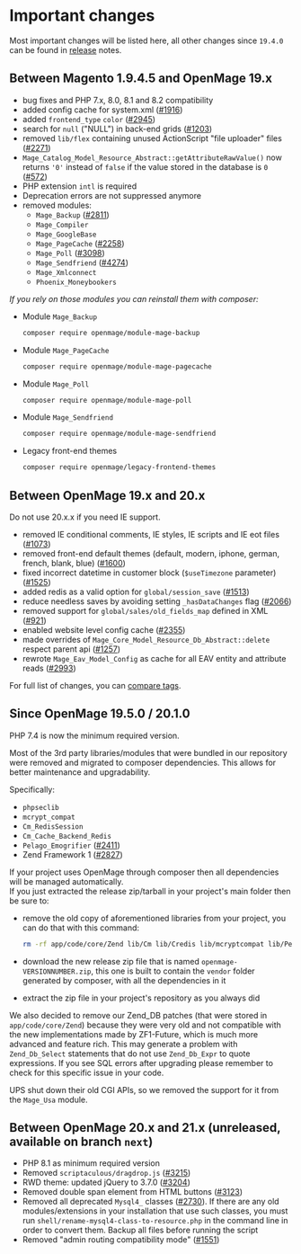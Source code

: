 # Important changes

Most important changes will be listed here, all other changes since `19.4.0` can be found in
[release](https://github.com/OpenMage/magento-lts/releases) notes.

## Between Magento 1.9.4.5 and OpenMage 19.x

- bug fixes and PHP 7.x, 8.0, 8.1 and 8.2 compatibility
- added config cache for system.xml ([#1916](https://github.com/OpenMage/magento-lts/pull/1916))
- added `frontend_type` `color` ([#2945](https://github.com/OpenMage/magento-lts/pull/2945))
- search for `null` ("NULL") in back-end grids ([#1203](https://github.com/OpenMage/magento-lts/pull/1203))
- removed `lib/flex` containing unused ActionScript "file uploader" files ([#2271](https://github.com/OpenMage/magento-lts/pull/2271))
- `Mage_Catalog_Model_Resource_Abstract::getAttributeRawValue()` now returns `'0'` instead of `false` if the value stored in the database is `0` ([#572](https://github.com/OpenMage/magento-lts/pull/572))
- PHP extension `intl` is required
- Deprecation errors are not suppressed anymore
- removed modules:
    - `Mage_Backup` ([#2811](https://github.com/OpenMage/magento-lts/pull/2811))
    - `Mage_Compiler`
    - `Mage_GoogleBase`
    - `Mage_PageCache` ([#2258](https://github.com/OpenMage/magento-lts/pull/2258))
    - `Mage_Poll` ([#3098](https://github.com/OpenMage/magento-lts/pull/3098))
    - `Mage_Sendfriend` ([#4274](https://github.com/OpenMage/magento-lts/pull/4274))
    - `Mage_Xmlconnect`
    - `Phoenix_Moneybookers`

_If you rely on those modules you can reinstall them with composer:_

- Module `Mage_Backup`

  ```bash
  composer require openmage/module-mage-backup
  ```

- Module `Mage_PageCache`

  ```bash
  composer require openmage/module-mage-pagecache
  ```

- Module `Mage_Poll`

  ```bash
  composer require openmage/module-mage-poll
  ```

- Module `Mage_Sendfriend`

  ```bash
  composer require openmage/module-mage-sendfriend
  ```

- Legacy front-end themes

  ```bash
  composer require openmage/legacy-frontend-themes
  ```

## Between OpenMage 19.x and 20.x

Do not use 20.x.x if you need IE support.

- removed IE conditional comments, IE styles, IE scripts and IE eot files ([#1073](https://github.com/OpenMage/magento-lts/pull/1073))
- removed front-end default themes (default, modern, iphone, german, french, blank, blue) ([#1600](https://github.com/OpenMage/magento-lts/pull/1600))
- fixed incorrect datetime in customer block (`$useTimezone` parameter) ([#1525](https://github.com/OpenMage/magento-lts/pull/1525))
- added redis as a valid option for `global/session_save` ([#1513](https://github.com/OpenMage/magento-lts/pull/1513))
- reduce needless saves by avoiding setting `_hasDataChanges` flag ([#2066](https://github.com/OpenMage/magento-lts/pull/2066))
- removed support for `global/sales/old_fields_map` defined in XML ([#921](https://github.com/OpenMage/magento-lts/pull/921))
- enabled website level config cache ([#2355](https://github.com/OpenMage/magento-lts/pull/2355))
- made overrides of `Mage_Core_Model_Resource_Db_Abstract::delete` respect parent api ([#1257](https://github.com/OpenMage/magento-lts/pull/1257))
- rewrote `Mage_Eav_Model_Config` as cache for all EAV entity and attribute reads ([#2993](https://github.com/OpenMage/magento-lts/pull/2993))

For full list of changes, you can [compare tags](https://github.com/OpenMage/magento-lts/compare/1.9.4.x...20.0).

## Since OpenMage 19.5.0 / 20.1.0

PHP 7.4 is now the minimum required version.

Most of the 3rd party libraries/modules that were bundled in our repository were removed and migrated to composer dependencies.
This allows for better maintenance and upgradability.

Specifically:

- `phpseclib`
- `mcrypt_compat`
- `Cm_RedisSession`
- `Cm_Cache_Backend_Redis`
- `Pelago_Emogrifier` ([#2411](https://github.com/OpenMage/magento-lts/pull/2411))
- Zend Framework 1 ([#2827](https://github.com/OpenMage/magento-lts/pull/2827))

If your project uses OpenMage through composer then all dependencies will be managed automatically.  
If you just extracted the release zip/tarball in your project's main folder then be sure to:
- remove the old copy of aforementioned libraries from your project, you can do that with this command:
  ```bash
  rm -rf app/code/core/Zend lib/Cm lib/Credis lib/mcryptcompat lib/Pelago lib/phpseclib lib/Zend
  ```

- download the new release zip file that is named `openmage-VERSIONNUMBER.zip`, this one is built to contain the `vendor`
  folder generated by composer, with all the dependencies in it
- extract the zip file in your project's repository as you always did

We also decided to remove our Zend_DB patches (that were stored in `app/code/core/Zend`) because they were very old and
not compatible with the new implementations made by ZF1-Future, which is much more advanced and feature rich.
This may generate a problem with `Zend_Db_Select` statements that do not use `Zend_Db_Expr` to quote expressions.
If you see SQL errors after upgrading please remember to check for this specific issue in your code.

UPS shut down their old CGI APIs, so we removed the support for it from the `Mage_Usa` module.

## Between OpenMage 20.x and 21.x (unreleased, available on branch `next`)

- PHP 8.1 as minimum required version
- Removed `scriptaculous/dragdrop.js` ([#3215](https://github.com/OpenMage/magento-lts/pull/3215))
- RWD theme: updated jQuery to 3.7.0 ([#3204](https://github.com/OpenMage/magento-lts/pull/3204))
- Removed double span element from HTML buttons ([#3123](https://github.com/OpenMage/magento-lts/pull/3123))
- Removed all deprecated `Mysql4_` classes ([#2730](https://github.com/OpenMage/magento-lts/pull/2730)). If there are any old modules/extensions in your installation that use such classes, you must run `shell/rename-mysql4-class-to-resource.php` in the command line in order to convert them. Backup all files before running the script
- Removed "admin routing compatibility mode" ([#1551](https://github.com/OpenMage/magento-lts/pull/1551))
